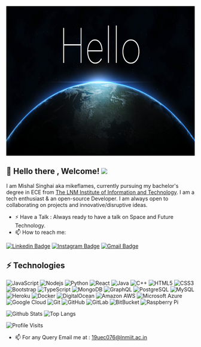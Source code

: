 
<img src="https://github.com/Mikeflames/Mikeflames/blob/main/Hello-World.png" align="center" height="400" width="900">


## 👋 Hello there , Welcome! <img src="https://raw.githubusercontent.com/aemmadi/aemmadi/master/wave.gif" width="30px">

I am Mishal Singhai aka mikeflames, currently pursuing my bachelor's degree in ECE from [The LNM Institute of Information and Technology](https://https://www.lnmiit.ac.in/). 
I am a tech enthusiast & an open-source Developer. I am always open to collaborating on projects and innovative/disruptive ideas.
- ⚡ Have a Talk : Always ready to have a talk on Space and Future Technology.
- 📫 How to reach me:

[![Linkedin Badge](https://img.shields.io/badge/-mishal-blue?style=flat-square&logo=Linkedin&logoColor=white&link=https://www.linkedin.com/in/mishal-singhai-6004101b2/)](https://www.linkedin.com/in/mishal-singhai-6004101b2/)
[![Instagram Badge](https://img.shields.io/badge/-mishal-purple?style=flat-square&logo=instagram&logoColor=white&link=https://https://www.instagram.com/mishal_singhai/)](https://https://www.instagram.com/mishal_singhai/)
[![Gmail Badge](https://img.shields.io/badge/-19uec076@lnmiit.ac.in-c14438?style=flat-square&logo=Gmail&logoColor=white&link=mailto:19uec076@lnmiit.ac.in)](mailto:19uec076@lnmiit.ac.in)

## ⚡ Technologies

![JavaScript](https://img.shields.io/badge/-JavaScript-black?style=flat-square&logo=javascript)
![Nodejs](https://img.shields.io/badge/-Nodejs-black?style=flat-square&logo=Node.js)
![Python](https://img.shields.io/badge/-Python-black?style=flat-square&logo=Python)
![React](https://img.shields.io/badge/-React-black?style=flat-square&logo=react)
![Java](https://img.shields.io/badge/-java-E34A86?style=flat-square&logo=java)
![C++](https://img.shields.io/badge/-C++-00599C?style=flat-square&logo=c)
![HTML5](https://img.shields.io/badge/-HTML5-E34F26?style=flat-square&logo=html5&logoColor=white)
![CSS3](https://img.shields.io/badge/-CSS3-1572B6?style=flat-square&logo=css3)
![Bootstrap](https://img.shields.io/badge/-Bootstrap-563D7C?style=flat-square&logo=bootstrap)
![TypeScript](https://img.shields.io/badge/-TypeScript-007ACC?style=flat-square&logo=typescript)
![MongoDB](https://img.shields.io/badge/-MongoDB-black?style=flat-square&logo=mongodb)
![GraphQL](https://img.shields.io/badge/-GraphQL-E10098?style=flat-square&logo=graphql)
![PostgreSQL](https://img.shields.io/badge/-PostgreSQL-336791?style=flat-square&logo=postgresql)
![MySQL](https://img.shields.io/badge/-MySQL-black?style=flat-square&logo=mysql)
![Heroku](https://img.shields.io/badge/-Heroku-430098?style=flat-square&logo=heroku)
![Docker](https://img.shields.io/badge/-Docker-black?style=flat-square&logo=docker)
![DigitalOcean](https://img.shields.io/badge/-Digital%20Ocean-darkblue?style=flat-square&logo=digitalocean)
![Amazon AWS](https://img.shields.io/badge/Amazon%20AWS-232F3E?style=flat-square&logo=amazon-aws)
![Microsoft Azure](https://img.shields.io/badge/Microsoft%20Azure-232F7E?style=flat-square&logo=microsoft-azure)
![Google Cloud](https://img.shields.io/badge/Google%20Cloud-black?style=flat-square&logo=google-cloud)
![Git](https://img.shields.io/badge/-Git-black?style=flat-square&logo=git)
![GitHub](https://img.shields.io/badge/-GitHub-181717?style=flat-square&logo=github)
![GitLab](https://img.shields.io/badge/-GitLab-FCA121?style=flat-square&logo=gitlab)
![BitBucket](https://img.shields.io/badge/-BitBucket-darkblue?style=flat-square&logo=bitbucket)
![Raspberry Pi](https://img.shields.io/badge/-Raspberry%20Pi-C51A4A?style=flat-square&logo=Raspberry-Pi)


![Github Stats](https://github-readme-stats.vercel.app/api?username=mikeflames&count_private=true&show_icons=true&include_all_commits=true)
![Top Langs](https://github-readme-stats.vercel.app/api/top-langs/?username=mikeflames&hide=TeX&layout=compact)

![Profile Visits](https://komarev.com/ghpvc/?username=mikeflames&style=flat-square)
- 📫 For any Query Email me at : 19uec076@lnmiit.ac.in
